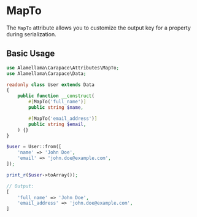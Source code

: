 # MapTo

The `MapTo` attribute allows you to customize the output key for a property during serialization.

## Basic Usage

```php
use Alamellama\Carapace\Attributes\MapTo;
use Alamellama\Carapace\Data;

readonly class User extends Data
{
    public function __construct(
        #[MapTo('full_name')]
        public string $name,

        #[MapTo('email_address')]
        public string $email,
    ) {}
}
```

```php
$user = User::from([
    'name' => 'John Doe',
    'email' => 'john.doe@example.com',
]);

print_r($user->toArray());
```

```php
// Output:
[
    'full_name' => 'John Doe',
    'email_address' => 'john.doe@example.com',
]
```
